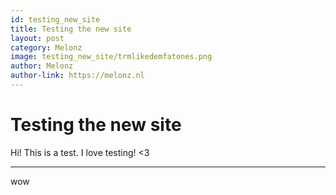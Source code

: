 ```yaml
---
id: testing_new_site
title: Testing the new site
layout: post
category: Melonz
image: testing_new_site/trmlikedemfatones.png
author: Melonz
author-link: https://melonz.nl
---
```


# Testing the new site
Hi! This is a test. I love testing! <3

---

wow
